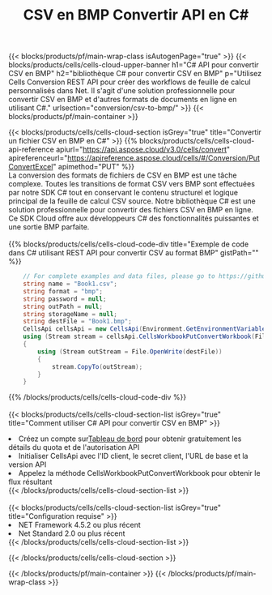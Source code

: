 ﻿---
title:  CSV en BMP Convertir API en C#
description:  API Cloud et SDK pour Microsoft Excel et OpenOffice Calc. Convertir une feuille de calcul en un autre format de fichier.
url: /fr/net/conversion/csv-to-bmp/
---
{{< blocks/products/pf/main-wrap-class isAutogenPage="true" >}}
{{< blocks/products/cells/cells-cloud-upper-banner h1="C# API pour convertir CSV en BMP" h2="bibliothèque C# pour convertir CSV en BMP" p="Utilisez Cells Conversion REST API pour créer des workflows de feuille de calcul personnalisés dans Net. Il s\'agit d\'une solution professionnelle pour convertir CSV en BMP et d\'autres formats de documents en ligne en utilisant C#." urlsection="conversion/csv-to-bmp/" >}}
{{< blocks/products/pf/main-container >}}

{{< blocks/products/cells/cells-cloud-section isGrey="true" title="Convertir un fichier CSV en BMP en C#" >}}
{{% blocks/products/cells/cells-cloud-api-reference apiurl="https://api.aspose.cloud/v3.0/cells/convert" apireferenceurl="https://apireference.aspose.cloud/cells/#/Conversion/PutConvertExcel" apimethod="PUT" %}}
<br/>
La conversion des formats de fichiers de CSV en BMP est une tâche complexe. Toutes les transitions de format CSV vers BMP sont effectuées par notre SDK C# tout en conservant le contenu structurel et logique principal de la feuille de calcul CSV source. Notre bibliothèque C# est une solution professionnelle pour convertir des fichiers CSV en BMP en ligne. Ce SDK Cloud offre aux développeurs C# des fonctionnalités puissantes et une sortie BMP parfaite.
<br/>
<br/>
{{% blocks/products/cells/cells-cloud-code-div title="Exemple de code dans C# utilisant REST API pour convertir CSV au format BMP" gistPath="" %}}
 
```cs
    // For complete examples and data files, please go to https://github.com/aspose-cells-cloud/aspose-cells-cloud-dotnet/
    string name = "Book1.csv";
    string format = "bmp";
    string password = null;
    string outPath = null;
    string storageName = null;
    string destFile = "Book1.bmp";
    CellsApi cellsApi = new CellsApi(Environment.GetEnvironmentVariable("ProductClientId"), Environment.GetEnvironmentVariable("ProductClientSecret"));
    using (Stream stream = cellsApi.CellsWorkbookPutConvertWorkbook(File.OpenRead(name), format, password, outPath, storageName))
    {
        using (Stream outStream = File.OpenWrite(destFile))
        {
            stream.CopyTo(outStream);
        }
    }
```
 
{{% /blocks/products/cells/cells-cloud-code-div %}}
<br/>
<br/>
{{< blocks/products/cells/cells-cloud-section-list isGrey="true" title="Comment utiliser C# API pour convertir CSV en BMP" >}}
<li> Créez un compte sur<a href="https://dashboard.aspose.cloud/">Tableau de bord</a> pour obtenir gratuitement les détails du quota et de l'autorisation API</li>
<li>Initialiser CellsApi avec l'ID client, le secret client, l'URL de base et la version API</li>
<li>Appelez la méthode CellsWorkbookPutConvertWorkbook pour obtenir le flux résultant</li>
{{< /blocks/products/cells/cells-cloud-section-list >}}
<br/>
<br/>
{{< blocks/products/cells/cells-cloud-section-list isGrey="true" title="Configuration requise" >}}
<li>NET Framework 4.5.2 ou plus récent</li>
<li>Net Standard 2.0 ou plus récent</li>
{{< /blocks/products/cells/cells-cloud-section-list >}}

{{< /blocks/products/cells/cells-cloud-section >}}

{{< /blocks/products/pf/main-container >}}
{{< /blocks/products/pf/main-wrap-class >}}
